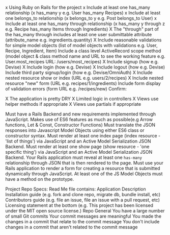 x Using Ruby on Rails for the project
x Include at least one has_many relationship (x has_many y e.g. User has_many Recipes)
x Include at least one belongs_to relationship (x belongs_to y e.g. Post belongs_to User)
x Include at least one has_many through relationship (x has_many y through z e.g. Recipe has_many Items through Ingredients)
X The "through" part of the has_many through includes at least one user submittable attribute (attribute_name e.g. ingredients.quantity)
X Include reasonable validations for simple model objects (list of model objects with validations e.g. User, Recipe, Ingredient, Item)
Include a class level ActiveRecord scope method (model object & class method name and URL to see the working feature e.g. User.most_recipes URL: /users/most_recipes)
 X Include signup (how e.g. Devise)
 X Include login (how e.g. Devise)
 X Include logout (how e.g. Devise)
 Include third party signup/login (how e.g. Devise/OmniAuth)
 X Include nested resource show or index (URL e.g. users/2/recipes)
 X Include nested resource "new" form (URL e.g. recipes/1/ingredients)
 Include form display of validation errors (form URL e.g. /recipes/new)
Confirm:

 X The application is pretty DRY
 X Limited logic in controllers
 X Views use helper methods if appropriate
 X Views use partials if appropriate

 Must have a Rails Backend and new requirements implemented through JavaScript.
Makes use of ES6 features as much as possible(e.g Arrow functions, Let & Const, Constructor Functions)
Must translate the JSON responses into Javascript Model Objects using either ES6 class or constructor syntax.
Must render at least one index page (index resource - 'list of things') via JavaScript and an Active Model Serialization JSON Backend.
Must render at least one show page (show resource - 'one specific thing') via JavaScript and an Active Model Serialization JSON Backend.
Your Rails application must reveal at least one `has-many` relationship through JSON that is then rendered to the page.
Must use your Rails application to render a form for creating a resource that is submitted dynamically through JavaScript.
At least one of the JS Model Objects must have a method on the prototype.

Project Repo Specs:
Read Me file contains:
Application Description
Installation guide (e.g. fork and clone repo, migrate db, bundle install, etc)
Contributors guide (e.g. file an issue, file an issue with a pull request, etc)
Licensing statement at the bottom (e.g. This project has been licensed under the MIT open source license.)
Repo General
You have a large number of small Git commits
Your commit messages are meaningful
You made the changes in a commit that relate to the commit message
You don't include changes in a commit that aren't related to the commit message
